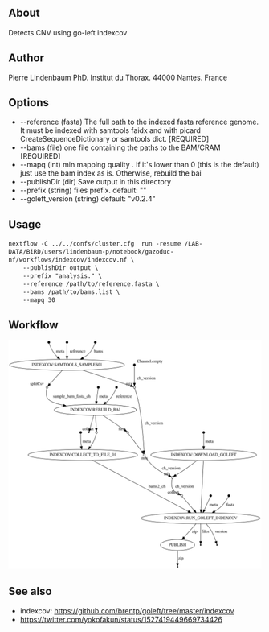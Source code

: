 
## About

Detects CNV using go-left indexcov

## Author

Pierre Lindenbaum PhD. Institut du Thorax. 44000 Nantes. France

## Options

  * --reference (fasta) The full path to the indexed fasta reference genome. It must be indexed with samtools faidx and with picard CreateSequenceDictionary or samtools dict. [REQUIRED]
  * --bams (file) one file containing the paths to the BAM/CRAM [REQUIRED]
  * --mapq (int)  min mapping quality . If it's lower than 0 (this is the default) just use the bam index as is. Otherwise, rebuild the bai
  * --publishDir (dir) Save output in this directory
  * --prefix (string) files prefix. default: ""
  * --goleft_version (string) default: "v0.2.4"

## Usage

```
nextflow -C ../../confs/cluster.cfg  run -resume /LAB-DATA/BiRD/users/lindenbaum-p/notebook/gazoduc-nf/workflows/indexcov/indexcov.nf \
	--publishDir output \
	--prefix "analysis." \
	--reference /path/to/reference.fasta \
	--bams /path/to/bams.list \
	--mapq 30
```

## Workflow

![workflow](./workflow.svg)
  
## See also

 * indexcov: https://github.com/brentp/goleft/tree/master/indexcov
 * https://twitter.com/yokofakun/status/1527419449669734426


